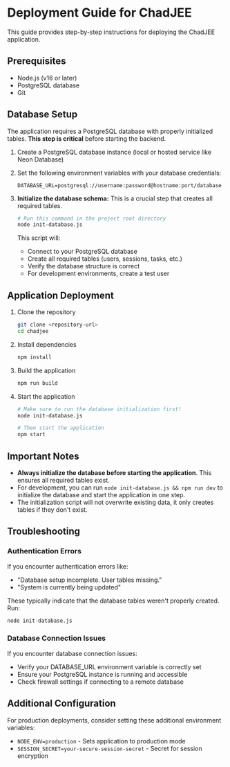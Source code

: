 # Deployment Guide for ChadJEE

This guide provides step-by-step instructions for deploying the ChadJEE application.

## Prerequisites
- Node.js (v16 or later)
- PostgreSQL database
- Git

## Database Setup

The application requires a PostgreSQL database with properly initialized tables. **This step is critical** before starting the backend.

1. Create a PostgreSQL database instance (local or hosted service like Neon Database)
2. Set the following environment variables with your database credentials:
   ```
   DATABASE_URL=postgresql://username:password@hostname:port/database
   ```

3. **Initialize the database schema:** This is a crucial step that creates all required tables.
   ```bash
   # Run this command in the project root directory
   node init-database.js
   ```
   
   This script will:
   - Connect to your PostgreSQL database
   - Create all required tables (users, sessions, tasks, etc.)
   - Verify the database structure is correct
   - For development environments, create a test user

## Application Deployment

1. Clone the repository
   ```bash
   git clone <repository-url>
   cd chadjee
   ```

2. Install dependencies
   ```bash
   npm install
   ```

3. Build the application
   ```bash
   npm run build
   ```

4. Start the application
   ```bash
   # Make sure to run the database initialization first!
   node init-database.js
   
   # Then start the application
   npm start
   ```

## Important Notes

- **Always initialize the database before starting the application**. This ensures all required tables exist.
- For development, you can run `node init-database.js && npm run dev` to initialize the database and start the application in one step.
- The initialization script will not overwrite existing data, it only creates tables if they don't exist.

## Troubleshooting

### Authentication Errors

If you encounter authentication errors like:
- "Database setup incomplete. User tables missing."
- "System is currently being updated"

These typically indicate that the database tables weren't properly created. Run:
```bash
node init-database.js
```

### Database Connection Issues

If you encounter database connection issues:
- Verify your DATABASE_URL environment variable is correctly set
- Ensure your PostgreSQL instance is running and accessible
- Check firewall settings if connecting to a remote database

## Additional Configuration

For production deployments, consider setting these additional environment variables:
- `NODE_ENV=production` - Sets application to production mode
- `SESSION_SECRET=your-secure-session-secret` - Secret for session encryption